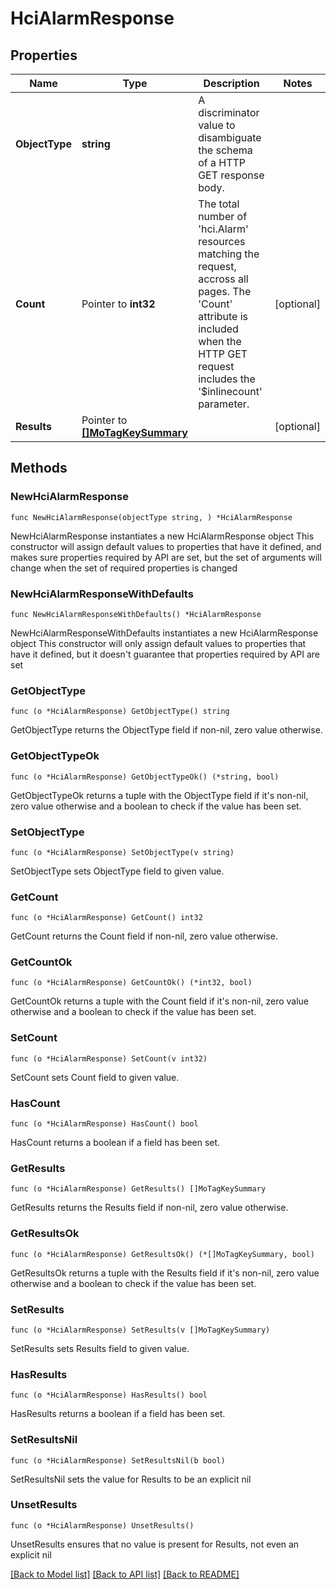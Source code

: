 # HciAlarmResponse

## Properties

Name | Type | Description | Notes
------------ | ------------- | ------------- | -------------
**ObjectType** | **string** | A discriminator value to disambiguate the schema of a HTTP GET response body. | 
**Count** | Pointer to **int32** | The total number of &#39;hci.Alarm&#39; resources matching the request, accross all pages. The &#39;Count&#39; attribute is included when the HTTP GET request includes the &#39;$inlinecount&#39; parameter. | [optional] 
**Results** | Pointer to [**[]MoTagKeySummary**](MoTagKeySummary.md) |  | [optional] 

## Methods

### NewHciAlarmResponse

`func NewHciAlarmResponse(objectType string, ) *HciAlarmResponse`

NewHciAlarmResponse instantiates a new HciAlarmResponse object
This constructor will assign default values to properties that have it defined,
and makes sure properties required by API are set, but the set of arguments
will change when the set of required properties is changed

### NewHciAlarmResponseWithDefaults

`func NewHciAlarmResponseWithDefaults() *HciAlarmResponse`

NewHciAlarmResponseWithDefaults instantiates a new HciAlarmResponse object
This constructor will only assign default values to properties that have it defined,
but it doesn't guarantee that properties required by API are set

### GetObjectType

`func (o *HciAlarmResponse) GetObjectType() string`

GetObjectType returns the ObjectType field if non-nil, zero value otherwise.

### GetObjectTypeOk

`func (o *HciAlarmResponse) GetObjectTypeOk() (*string, bool)`

GetObjectTypeOk returns a tuple with the ObjectType field if it's non-nil, zero value otherwise
and a boolean to check if the value has been set.

### SetObjectType

`func (o *HciAlarmResponse) SetObjectType(v string)`

SetObjectType sets ObjectType field to given value.


### GetCount

`func (o *HciAlarmResponse) GetCount() int32`

GetCount returns the Count field if non-nil, zero value otherwise.

### GetCountOk

`func (o *HciAlarmResponse) GetCountOk() (*int32, bool)`

GetCountOk returns a tuple with the Count field if it's non-nil, zero value otherwise
and a boolean to check if the value has been set.

### SetCount

`func (o *HciAlarmResponse) SetCount(v int32)`

SetCount sets Count field to given value.

### HasCount

`func (o *HciAlarmResponse) HasCount() bool`

HasCount returns a boolean if a field has been set.

### GetResults

`func (o *HciAlarmResponse) GetResults() []MoTagKeySummary`

GetResults returns the Results field if non-nil, zero value otherwise.

### GetResultsOk

`func (o *HciAlarmResponse) GetResultsOk() (*[]MoTagKeySummary, bool)`

GetResultsOk returns a tuple with the Results field if it's non-nil, zero value otherwise
and a boolean to check if the value has been set.

### SetResults

`func (o *HciAlarmResponse) SetResults(v []MoTagKeySummary)`

SetResults sets Results field to given value.

### HasResults

`func (o *HciAlarmResponse) HasResults() bool`

HasResults returns a boolean if a field has been set.

### SetResultsNil

`func (o *HciAlarmResponse) SetResultsNil(b bool)`

 SetResultsNil sets the value for Results to be an explicit nil

### UnsetResults
`func (o *HciAlarmResponse) UnsetResults()`

UnsetResults ensures that no value is present for Results, not even an explicit nil

[[Back to Model list]](../README.md#documentation-for-models) [[Back to API list]](../README.md#documentation-for-api-endpoints) [[Back to README]](../README.md)


